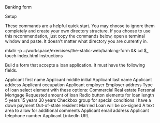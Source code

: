 Banking form

Setup

These commands are a helpful quick start. You may choose to ignore them completely and create your own directory structure. If you choose to use this recommendation, just copy the commands below, open a terminal window and paste. It doesn't matter what directory you are currently in.

mkdir -p ~/workspace/exercises/the-static-web/banking-form && cd $_
touch index.html
Instructions

Build a form that accepts a loan application. It must have the following fields.

Applicant first name
Applicant middle initial
Applicant last name
Applicant address
Applicant occupation
Applicant employer
Employer address
Type of loan select element with these options:
Commercial
Real estate
Personal
Mortgage
Requested amount of loan
Radio button elements for loan length
5 years
15 years
30 years
Checkbox group for special conditions
I have a down payment
Out-of-state resident
Married
Loan will be co-signed
A text area to allow for additional comments
Applicant email address
Applicant telephone number
Applicant LinkedIn URL
